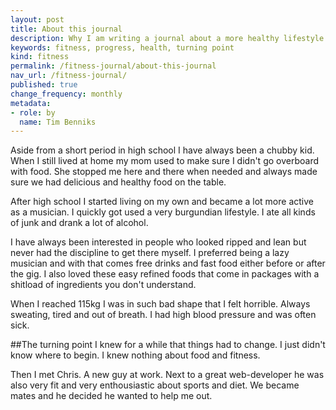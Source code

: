 ```yaml
---
layout: post
title: About this journal
description: Why I am writing a journal about a more healthy lifestyle.
keywords: fitness, progress, health, turning point
kind: fitness
permalink: /fitness-journal/about-this-journal
nav_url: /fitness-journal/
published: true
change_frequency: monthly
metadata:
- role: by
  name: Tim Benniks
---
```


Aside from a short period in high school I have always been a chubby kid.
When I still lived at home my mom used to make sure I didn't go overboard with food.
She stopped me here and there when needed and always made sure we had delicious and healthy food on the table.

After high school I started living on my own and became a lot more active as a musician. 
I quickly got used a very burgundian lifestyle. I ate all kinds of junk and drank a lot of alcohol.

I have always been interested in people who looked ripped and lean but never had the discipline to get there myself. I preferred being a lazy musician and with that comes free drinks and fast food either before or after the gig. I also loved these easy refined foods that come in packages with a shitload of ingredients you don't understand.

When I reached 115kg I was in such bad shape that I felt horrible. Always sweating, tired and out of breath. I had high blood pressure and was often sick.

##The turning point
I knew for a while that things had to change. I just didn't know where to begin. I knew nothing about food and fitness.

Then I met Chris. A new guy at work. Next to a great web-developer he was also very fit and very enthousiastic about sports and diet. We became mates and he decided he wanted to help me out.